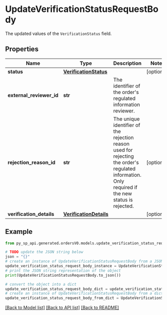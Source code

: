 # UpdateVerificationStatusRequestBody

The updated values of the `VerificationStatus` field.

## Properties

Name | Type | Description | Notes
------------ | ------------- | ------------- | -------------
**status** | [**VerificationStatus**](VerificationStatus.md) |  | [optional] 
**external_reviewer_id** | **str** | The identifier of the order&#39;s regulated information reviewer. | 
**rejection_reason_id** | **str** | The unique identifier of the rejection reason used for rejecting the order&#39;s regulated information. Only required if the new status is rejected. | [optional] 
**verification_details** | [**VerificationDetails**](VerificationDetails.md) |  | [optional] 

## Example

```python
from py_sp_api.generated.ordersV0.models.update_verification_status_request_body import UpdateVerificationStatusRequestBody

# TODO update the JSON string below
json = "{}"
# create an instance of UpdateVerificationStatusRequestBody from a JSON string
update_verification_status_request_body_instance = UpdateVerificationStatusRequestBody.from_json(json)
# print the JSON string representation of the object
print(UpdateVerificationStatusRequestBody.to_json())

# convert the object into a dict
update_verification_status_request_body_dict = update_verification_status_request_body_instance.to_dict()
# create an instance of UpdateVerificationStatusRequestBody from a dict
update_verification_status_request_body_from_dict = UpdateVerificationStatusRequestBody.from_dict(update_verification_status_request_body_dict)
```
[[Back to Model list]](../README.md#documentation-for-models) [[Back to API list]](../README.md#documentation-for-api-endpoints) [[Back to README]](../README.md)



